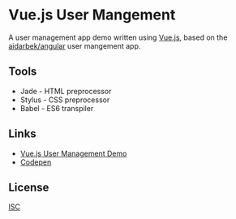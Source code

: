 # Vue.js User Mangement
A user management app demo written using [Vue.js](http://vuejs.org/), based on the [aidarbek/angular](https://github.com/aidarbek/angular) user mangement app.

## Tools
* Jade - HTML preprocessor
* Stylus - CSS preprocessor
* Babel - ES6 transpiler

## Links
* [Vue.js User Management Demo](https://xyz.nathanhleung.com/vuejs-user-management/)
* [Codepen](http://codepen.io/LeungEnterprises/pen/QydRXz)

## License
[ISC](https://github.com/nathanhleung/vuejs-user-management/blob/master/LICENSE)
